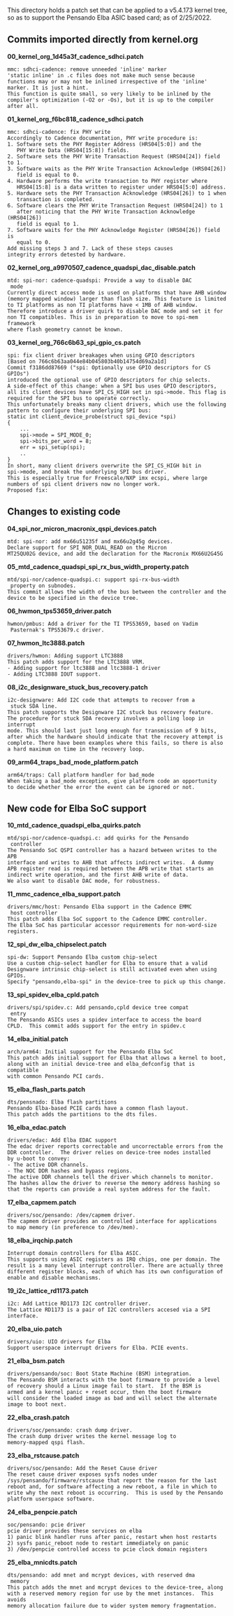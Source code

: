 This directory holds a patch set that can be applied to
a v5.4.173 kernel tree, so as to support the Pensando Elba ASIC
based card; as of 2/25/2022.

## Commits imported directly from kernel.org
**00_kernel_org_1d45a3f_cadence_sdhci.patch**<br>
```
mmc: sdhci-cadence: remove unneeded 'inline' marker
'static inline' in .c files does not make much sense because
functions may or may not be inlined irrespective of the 'inline'
marker. It is just a hint.
This function is quite small, so very likely to be inlined by the
compiler's optimization (-O2 or -Os), but it is up to the compiler
after all.
```
**01_kernel_org_f6bc818_cadence_sdhci.patch**<br>
```
mmc: sdhci-cadence: fix PHY write
Accordingly to Cadence documentation, PHY write procedure is:
1. Software sets the PHY Register Address (HRS04[5:0]) and the
   PHY Write Data (HRS04[15:8]) fields.
2. Software sets the PHY Write Transaction Request (HRS04[24]) field to 1.
3. Software waits as the PHY Write Transaction Acknowledge (HRS04[26])
   field is equal to 0.
4. Hardware performs the write transaction to PHY register where
   HRS04[15:8] is a data written to register under HRS04[5:0] address.
5. Hardware sets the PHY Transaction Acknowledge (HRS04[26]) to 1 when
   transaction is completed.
6. Software clears the PHY Write Transaction Request (HRS04[24]) to 1
   after noticing that the PHY Write Transaction Acknowledge (HRS04[26])
   field is equal to 1.
7. Software waits for the PHY Acknowledge Register (HRS04[26]) field is
   equal to 0.
Add missing steps 3 and 7. Lack of these steps causes
integrity errors detested by hardware.
```
**02_kernel_org_a9970507_cadence_quadspi_dac_disable.patch**<br>
```
mtd: spi-nor: cadence-quadspi: Provide a way to disable DAC
 mode
Currently direct access mode is used on platforms that have AHB window
(memory mapped window) larger than flash size. This feature is limited
to TI platforms as non TI platforms have < 1MB of AHB window.
Therefore introduce a driver quirk to disable DAC mode and set it for
non TI compatibles. This is in preparation to move to spi-mem framework
where flash geometry cannot be known.
```
**03_kernel_org_766c6b63_spi_gpio_cs.patch**<br>
```
spi: fix client driver breakages when using GPIO descriptors
[Based on 766c6b63aa044e84b045803b40b14754d69a2a1d]
Commit f3186dd87669 ("spi: Optionally use GPIO descriptors for CS GPIOs")
introduced the optional use of GPIO descriptors for chip selects.
A side-effect of this change: when a SPI bus uses GPIO descriptors,
all its client devices have SPI_CS_HIGH set in spi->mode. This flag is
required for the SPI bus to operate correctly.
This unfortunately breaks many client drivers, which use the following
pattern to configure their underlying SPI bus:
static int client_device_probe(struct spi_device *spi)
{
	...
	spi->mode = SPI_MODE_0;
	spi->bits_per_word = 8;
	err = spi_setup(spi);
	..
}
In short, many client drivers overwrite the SPI_CS_HIGH bit in
spi->mode, and break the underlying SPI bus driver.
This is especially true for Freescale/NXP imx ecspi, where large
numbers of spi client drivers now no longer work.
Proposed fix:
```
## Changes to existing code
**04_spi_nor_micron_macronix_qspi_devices.patch**<br>
```
mtd: spi-nor: add mx66u51235f and mx66u2g45g devices.
Declare support for SPI_NOR_DUAL_READ on the Micron
MT25QU02G device, and add the declaration for the Macronix MX66U2G45G
```
**05_mtd_cadence_quadspi_spi_rx_bus_width_property.patch**<br>
```
mtd/spi-nor/cadence-quadspi.c: support spi-rx-bus-width
 property on subnodes.
This commit allows the width of the bus between the controller and the
device to be specified in the device tree.
```
**06_hwmon_tps53659_driver.patch**<br>
```
hwmon/pmbus: Add a driver for the TI TPS53659, based on Vadim
 Pasternak's TPS53679.c driver.
```
**07_hwmon_ltc3888.patch**<br>
```
drivers/hwmon: Adding support LTC3888
This patch adds support for the LTC3888 VRM.
- Adding support for ltc3888 and ltc3888-1 driver
- Adding LTC3888 IOUT support.
```
**08_i2c_designware_stuck_bus_recovery.patch**<br>
```
i2c-designware: Add I2C code that attempts to recover from a
 stuck SDA line.
This patch supports the Designware I2C stuck bus recovery feature.
The procedure for stuck SDA recovery involves a polling loop in interrupt
mode. This should last just long enough for transmission of 9 bits,
after which the hardware should indicate that the recovery attempt is
complete. There have been examples where this fails, so there is also
a hard maximum on time in the recovery loop.
```
**09_arm64_traps_bad_mode_platform.patch**<br>
```
arm64/traps: Call platform handler for bad_mode
When taking a bad_mode exception, give platform code an opportunity
to decide whether the error the event can be ignored or not.
```
## New code for Elba SoC support
**10_mtd_cadence_quadspi_elba_quirks.patch**<br>
```
mtd/spi-nor/cadence-quadspi.c: add quirks for the Pensando
 controller
The Pensando SoC QSPI controller has a hazard between writes to the APB
interface and writes to AHB that affects indirect writes.  A dummy
APB register read is required between the APB write that starts an
indirect write operation, and the first AHB write of data.
We also want to disable DAC mode, for robustness.
```
**11_mmc_cadence_elba_support.patch**<br>
```
drivers/mmc/host: Pensando Elba support in the Cadence EMMC
 host controller
This patch adds Elba SoC support to the Cadence EMMC controller.
The Elba SoC has particular accessor requirements for non-word-size
registers.
```
**12_spi_dw_elba_chipselect.patch**<br>
```
spi-dw: Support Pensando Elba custom chip-select
Use a custom chip-select handler for Elba to ensure that a valid
Designware intrinsic chip-select is still activated even when using GPIOs.
Specify "pensando,elba-spi" in the device-tree to pick up this change.
```
**13_spi_spidev_elba_cpld.patch**<br>
```
drivers/spi/spidev.c: Add pensando,cpld device tree compat
 entry
The Pensando ASICs uses a spidev interface to access the board
CPLD.  This commit adds support for the entry in spidev.c
```
**14_elba_initial.patch**<br>
```
arch/arm64: Initial support for the Pensando Elba SoC
This patch adds initial support for Elba that allows a kernel to boot,
along with an initial device-tree and elba_defconfig that is compatible
with common Pensando PCI cards.
```
**15_elba_flash_parts.patch**<br>
```
dts/pensnado: Elba flash partitions
Pensando Elba-based PCIE cards have a common flash layout.
This patch adds the partitions to the dts files.
```
**16_elba_edac.patch**<br>
```
drivers/edac: Add Elba EDAC support
The edac driver reports correctable and uncorrectable errors from the
DDR controller.  The driver relies on device-tree nodes installed
by u-boot to convey:
- The active DDR channels.
- The NOC DDR hashes and bypass regions.
The active DDR channels tell the driver which channels to monitor.
The hashes allow the driver to reverse the memory address hashing so
that the reports can provide a real system address for the fault.
```
**17_elba_capmem.patch**<br>
```
drivers/soc/pensando: /dev/capmem driver.
The capmem driver provides an controlled interface for applications
to map memory (in preference to /dev/mem).
```
**18_elba_irqchip.patch**<br>
```
Interrupt domain controllers for Elba ASIC.
This supports using ASIC registers as IRQ chips, one per domain. The
result is a many level interrupt controller. There are actually three
different register blocks, each of which has its own configuration of
enable and disable mechanisms.
```
**19_i2c_lattice_rd1173.patch**<br>
```
i2c: Add Lattice RD1173 I2C controller driver.
The Lattice RD1173 is a pair of I2C controllers accesed via a SPI interface.
```
**20_elba_uio.patch**<br>
```
drivers/uio: UIO drivers for Elba
Support userspace interrupt drivers for Elba. PCIE events.
```
**21_elba_bsm.patch**<br>
```
drivers/pensando/soc: Boot State Machine (BSM) integration.
The Pensando BSM interacts with the boot firmware to provide a level
of recovery should a Linux image fail to start.  If the BSM is
armed and a kernel panic + reset occur, then the boot firmware
will consider the loaded image as bad and will select the alternate
image to boot next.
```
**22_elba_crash.patch**<br>
```
drivers/soc/pensando: crash dump driver.
The crash dump driver writes the kernel message log to
memory-mapped qspi flash.
```
**23_elba_rstcause.patch**<br>
```
drivers/soc/pensando: Add the Reset Cause driver
The reset cause driver exposes sysfs nodes under
/sys/pensando/firmware/rstcause that report the reason for the last
reboot and, for software affecting a new reboot, a file in which to
write why the next reboot is occurring.  This is used by the Pensando
platform userspace software.
```
**24_elba_penpcie.patch**<br>
```
soc/pensando: pcie driver
pcie driver provides these services on elba
1) panic blink handler runs after panic, restart when host restarts
2) sysfs panic_reboot node to restart immediately on panic
3) /dev/penpcie controlled access to pcie clock domain registers
```
**25_elba_mnicdts.patch**<br>
```
dts/pensando: add mnet and mcrypt devices, with reserved dma
 memory
This patch adds the mnet and mcrypt devices to the device-tree, along
with a reserved memory region for use by the mnet instances.  This avoids
memory allocation failure due to wider system memory fragmentation.
```
